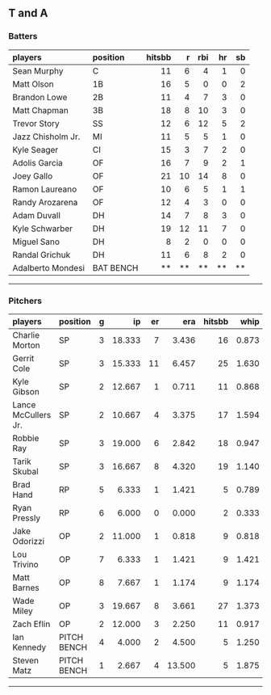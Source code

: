 ## T and A

### Batters

 
|players           |position  | hitsbb|  r| rbi| hr| sb| 
|:-----------------|:---------|------:|--:|---:|--:|--:| 
|Sean Murphy       |C         |     11|  6|   4|  1|  0| 
|Matt Olson        |1B        |     16|  5|   0|  0|  2| 
|Brandon Lowe      |2B        |     11|  4|   7|  3|  0| 
|Matt Chapman      |3B        |     18|  8|  10|  3|  0| 
|Trevor Story      |SS        |     12|  6|  12|  5|  2| 
|Jazz Chisholm Jr. |MI        |     11|  5|   5|  1|  0| 
|Kyle Seager       |CI        |     15|  3|   7|  2|  0| 
|Adolis Garcia     |OF        |     16|  7|   9|  2|  1| 
|Joey Gallo        |OF        |     21| 10|  14|  8|  0| 
|Ramon Laureano    |OF        |     10|  6|   5|  1|  1| 
|Randy Arozarena   |OF        |     12|  4|   3|  0|  0| 
|Adam Duvall       |DH        |     14|  7|   8|  3|  0| 
|Kyle Schwarber    |DH        |     19| 12|  11|  7|  0| 
|Miguel Sano       |DH        |      8|  2|   0|  0|  0| 
|Randal Grichuk    |DH        |     11|  6|   8|  2|  0| 
|Adalberto Mondesi |BAT BENCH |     **| **|  **| **| **| 


* * *

### Pitchers

 
|players             |position    |  g|     ip| er|    era| hitsbb|  whip| so|  w| sv| 
|:-------------------|:-----------|--:|------:|--:|------:|------:|-----:|--:|--:|--:| 
|Charlie Morton      |SP          |  3| 18.333|  7|  3.436|     16| 0.873| 25|  1|  0| 
|Gerrit Cole         |SP          |  3| 15.333| 11|  6.457|     25| 1.630| 18|  0|  0| 
|Kyle Gibson         |SP          |  2| 12.667|  1|  0.711|     11| 0.868| 17|  1|  0| 
|Lance McCullers Jr. |SP          |  2| 10.667|  4|  3.375|     17| 1.594| 15|  2|  0| 
|Robbie Ray          |SP          |  3| 19.000|  6|  2.842|     18| 0.947| 22|  2|  0| 
|Tarik Skubal        |SP          |  3| 16.667|  8|  4.320|     19| 1.140| 19|  1|  0| 
|Brad Hand           |RP          |  5|  6.333|  1|  1.421|      5| 0.789|  6|  0|  3| 
|Ryan Pressly        |RP          |  6|  6.000|  0|  0.000|      2| 0.333| 12|  0|  4| 
|Jake Odorizzi       |OP          |  2| 11.000|  1|  0.818|      9| 0.818|  5|  1|  0| 
|Lou Trivino         |OP          |  7|  6.333|  1|  1.421|      9| 1.421|  6|  0|  1| 
|Matt Barnes         |OP          |  8|  7.667|  1|  1.174|      9| 1.174| 10|  1|  4| 
|Wade Miley          |OP          |  3| 19.667|  8|  3.661|     27| 1.373| 16|  0|  0| 
|Zach Eflin          |OP          |  2| 12.000|  3|  2.250|     11| 0.917|  6|  1|  0| 
|Ian Kennedy         |PITCH BENCH |  4|  4.000|  2|  4.500|      5| 1.250|  4|  0|  2| 
|Steven Matz         |PITCH BENCH |  1|  2.667|  4| 13.500|      5| 1.875|  3|  0|  0| 


* * *


